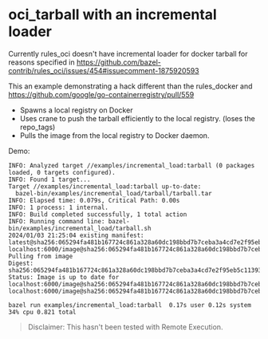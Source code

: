 # oci_tarball with an incremental loader

Currently rules_oci doesn't have incremental loader for docker tarball for reasons specified in https://github.com/bazel-contrib/rules_oci/issues/454#issuecomment-1875920593

This an example demonstrating a hack different than the rules_docker and https://github.com/google/go-containerregistry/pull/559

- Spawns a local registry on Docker
- Uses crane to push the tarball efficiently to the local registry. (loses the repo_tags)
- Pulls the image from the local registry to Docker daemon.

Demo:

```
INFO: Analyzed target //examples/incremental_load:tarball (0 packages loaded, 0 targets configured).
INFO: Found 1 target...
Target //examples/incremental_load:tarball up-to-date:
  bazel-bin/examples/incremental_load/tarball/tarball.tar
INFO: Elapsed time: 0.079s, Critical Path: 0.00s
INFO: 1 process: 1 internal.
INFO: Build completed successfully, 1 total action
INFO: Running command line: bazel-bin/examples/incremental_load/tarball.sh
2024/01/03 21:25:04 existing manifest: latest@sha256:065294fa481b167724c861a328a60dc198bbd7b7ceba3a4cd7e2f95eb5c11393
localhost:6000/image@sha256:065294fa481b167724c861a328a60dc198bbd7b7ceba3a4cd7e2f95eb5c11393: Pulling from image
Digest: sha256:065294fa481b167724c861a328a60dc198bbd7b7ceba3a4cd7e2f95eb5c11393
Status: Image is up to date for localhost:6000/image@sha256:065294fa481b167724c861a328a60dc198bbd7b7ceba3a4cd7e2f95eb5c11393
localhost:6000/image@sha256:065294fa481b167724c861a328a60dc198bbd7b7ceba3a4cd7e2f95eb5c11393

bazel run examples/incremental_load:tarball  0.17s user 0.12s system 34% cpu 0.821 total
```

> Disclaimer: This hasn't been tested with Remote Execution.
